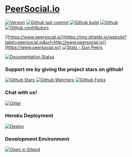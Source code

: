 # [PeerSocial.io](https://www.peersocial.io/)

[![Version](https://img.shields.io/badge/dynamic/json?label=version&query=version&url=https://www.peersocial.io/package.json)](https://github.com/PeerSocial-io/PeerSocial.io)
[![Github last commit](https://img.shields.io/github/last-commit/PeerSocial-io/PeerSocial.io)](https://github.com/PeerSocial-io/PeerSocial.io/commits)
[![Github build](https://img.shields.io/github/workflow/status/PeerSocial-io/PeerSocial.io/Build)](https://github.com/PeerSocial-io/PeerSocial.io/actions/workflows/build.yml)
[![Github](https://img.shields.io/github/commit-activity/m/PeerSocial-io/PeerSocial.io)](https://github.com/PeerSocial-io/PeerSocial.io/commits)
[![Github contributors](https://img.shields.io/github/contributors/PeerSocial-io/PeerSocial.io)](https://github.com/PeerSocial-io/PeerSocial.io/people)

[![https://www.peersocial.io/](https://img.shields.io/website?label=peersocial.io&url=http://www.peersocial.io)](https://www.peersocial.io/)
[![Stats - Gun Peers](https://img.shields.io/badge/dynamic/json?label=gun%20Peers&query=peers.count&url=https://www.peersocial.io/gun/stats.radata)](https://www.peersocial.io/)

[![Documentation Status](https://readthedocs.org/projects/peersocialio/badge/?version=latest)](https://peersocialio.readthedocs.io/en/latest/?badge=latest)

### Support me by giving the project stars on github! 

[![Github Stars](https://img.shields.io/github/stars/PeerSocial-io/PeerSocial.io)](https://github.com/PeerSocial-io/PeerSocial.io/stargazers)
[![Github Watchers](https://img.shields.io/github/watchers/PeerSocial-io/PeerSocial.io)](https://github.com/PeerSocial-io/PeerSocial.io/watchers)
[![Github Forks](https://img.shields.io/github/forks/PeerSocial-io/PeerSocial.io)](https://github.com/PeerSocial-io/PeerSocial.io/network/members)


### Chat with us!

[![Gitter](https://img.shields.io/gitter/room/PeerSocial-io/community?label=Gitter)](https://gitter.im/PeerSocial-io/community)
<!-- [![Discord](https://img.shields.io/discord/699620283748843610?label=Discord)](https://discord.gg/rHM4GmR) -->

 
### Heroku Deployment

[![Deploy](https://www.herokucdn.com/deploy/button.svg)](https://heroku.com/deploy?template=https://github.com/PeerSocial-io/PeerSocial.io)


### Development Environment

[![Open in Gitpod](https://gitpod.io/button/open-in-gitpod.svg)](https://gitpod.io/#https://github.com/PeerSocial-io/PeerSocial.io)
